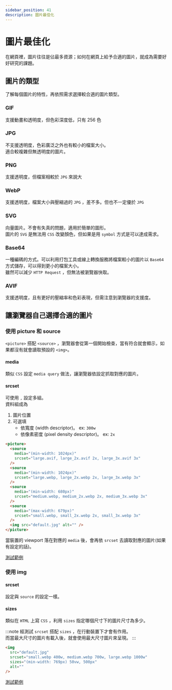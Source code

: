 ```yaml
---
sidebar_position: 41
description: 圖片最佳化
---
```


# 圖片最佳化

在網頁裡，圖片往往是佔最多資源；如何在網頁上給予合適的圖片，就成為需要好好研究的課題。

## 圖片的類型

了解每個圖片的特性，再依照需求選擇較合適的圖片類型。

### GIF

支援動畫和透明度，但色彩深度低，只有 256 色

### JPG

不支援透明度，色彩廣泛之外也有較小的檔案大小。<br />
適合較複雜但無透明度的圖片。

### PNG

支援透明度，但檔案相較於 `JPG` 來說大

### WebP

支援透明度，檔案大小與壓縮過的 `JPG` ，差不多。但也不一定優於 `JPG`

### SVG

向量圖片。不會有失真的問題，適用於簡單的圖形。<br />
圖片的 `SVG` 是無法用 `CSS` 改變顏色，但如果是用 `symbol` 方式是可以達成需求。

### Base64

一種編碼的方式。可以利用打包工具或線上轉換服務將檔案較小的圖片以 `Base64` 方式儲存，可以得到更小的檔案大小。<br />
雖然可以減少 `HTTP Request` ，但無法被瀏覽器快取。

### AVIF

支援透明度，且有更好的壓縮率和色彩表現，但需注意到瀏覽器的支援度。

## 讓瀏覽器自己選擇合適的圖片

### 使用 picture 和 source

`<picture>` 搭配 `<source>` ，瀏覽器會從第一個開始檢查，當有符合就會顯示，如果都沒有就會讀取預設的 `<img>`。

#### media

類似 `CSS` 設定 `media query` 做法，讓瀏覽器依設定抓取對應的圖片。

#### srcset

可使用 `,` 設定多組。<br />
資料組成為

1. 圖片位置
2. 可選填
   - 依寬度 (width descriptor)。 ex: `300w`
   - 依像素密度 (pixel density descriptor)。 ex: `2x`

```html
<picture>
  <source
    media="(min-width: 1024px)"
    srcset="large.avif, large_2x.avif 2x, large_3x.avif 3x"
  />
  <source
    media="(min-width: 1024px)"
    srcset="large.webp, large_2x.webp 2x, large_3x.webp 3x"
  />
  <source
    media="(min-width: 680px)"
    srcset="medium.webp, medium_2x.webp 2x, medium_3x.webp 3x"
  />
  <source
    media="(max-width: 679px)"
    srcset="small.webp, small_2x.webp 2x, small_3x.webp 3x"
  />
  <img src="default.jpg" alt="" />
</picture>
```

當裝置的 viewport 落在對應的 `media` 後，會再依 `srcset` 去讀取對應的圖片(如果有設定的話)。

[測試範例](https://codepen.io/starRandy/full/abMeLeE)

### 使用 img

#### srcset

設定與 `source` 的設定一樣。

#### sizes

類似在 `HTML` 上寫 `CSS` ，利用 `sizes` 指定哪個尺寸下的圖片尺寸為多少。

:::note
經測試 `srcset` 搭配 `sizes` ，在行動裝置下才會有作用。<br />
而當最大尺寸的圖片有載入後，就會使用最大尺寸圖片來呈現。
:::

```html
<img
  src="default.jpg"
  srcset="small.webp 400w, medium.webp 700w, large.webp 1000w"
  sizes="(min-width: 769px) 50vw, 500px"
  alt=""
/>
```

[測試範例](https://codepen.io/starRandy/full/PogYwGW)
